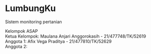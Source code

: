 # LumbungKu
Sistem monitoring pertanian

Kelompok ASAP<br>
Ketua Kelompok: Maulana Anjari Anggorokasih - 21/477748/TK/52619<br>
Anggota 1: Afix Vega Praditya - 21/477810/TK/52629<br>
Anggota 2: 
